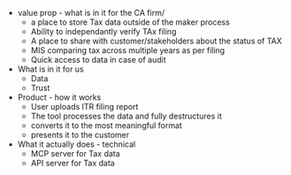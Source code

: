 - value prop - what is in it for the CA firm/
	- a place to store Tax data outside of the maker process
	- Ability to independantly verify TAx filing
	- A place to share with customer/stakeholders about the status of TAX 
	- MIS comparing tax across multiple years as per filing
	- Quick access to data in case of audit
- What is in it for us
	- Data
	- Trust
- Product - how it works 
	- User uploads ITR filing report 
	- The tool processes the data and fully destructures it 
	- converts it to the most meaningful format
	- presents it to the customer
- What it actually does - technical
	- MCP server for Tax data
	- API server for Tax data